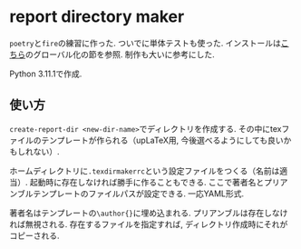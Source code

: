 # report directory maker

`poetry`と`fire`の練習に作った.
ついでに単体テストも使った.
インストールは[こちら](https://zenn.dev/atu4403/articles/b776a9f2b7a516d195d1)のグローバル化の節を参照.
制作も大いに参考にした.

Python 3.11.1で作成.

## 使い方

`create-report-dir <new-dir-name>`でディレクトリを作成する.
その中にtexファイルのテンプレートが作られる（upLaTeX用, 今後選べるようにしても良いかもしれない）.

ホームディレクトリに`.texdirmakerrc`という設定ファイルをつくる（名前は適当）.
起動時に存在しなければ勝手に作ることもできる.
ここで著者名とプリアンブルテンプレートのファイルパスが設定できる.
一応YAML形式.

著者名はテンプレートの`\author{}`に埋め込まれる.
プリアンブルは存在しなければ無視される.
存在するファイルを指定すれば, ディレクトリ作成時にそれがコピーされる.
